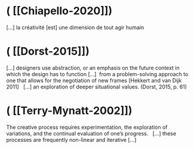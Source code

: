 # ( [[Chiapello-2020]])


 [...] la créativité [est] une dimension de tout agir humain



# ( [[Dorst-2015]])


 [...] designers use abstraction, or an emphasis on the future context in which the design has to function [...]  from a problem-solving approach to one that allows for the negotiation of new frames [Hekkert and van Dijk 2011]   [...] an exploration of deeper situational values. (Dorst, 2015, p. 61)



# ( [[Terry-Mynatt-2002]])


The creative process requires experimentation, the exploration of variations, and the continual evaluation of one’s progress.   [...] these processes are frequently non-linear and iterative [...] 

  




